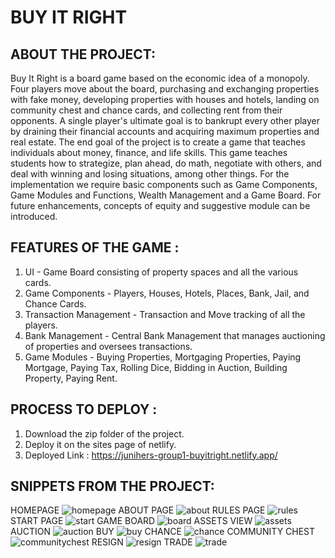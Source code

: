 # BUY IT RIGHT 

## ABOUT THE PROJECT: 

Buy It Right is a board game based on the economic idea of a monopoly. Four players move about the board, purchasing and exchanging properties with fake money, developing properties with houses and hotels, landing on community chest and chance cards, and collecting rent from their opponents. A single player's ultimate goal is to bankrupt every other player by draining their financial accounts and acquiring maximum properties and real estate. The end goal of the project is to create a game that teaches individuals about money, finance, and life skills. This game teaches students how to strategize, plan ahead, do math, negotiate with others, and deal with winning and losing situations, among other things. For the implementation we require basic components such as Game Components, Game Modules and Functions, Wealth Management and a Game Board. For future enhancements, concepts of equity and suggestive module can be introduced. 

## FEATURES OF THE GAME :

1. UI - Game Board consisting of property spaces and all the various cards. 
2. Game Components - Players, Houses, Hotels, Places, Bank, Jail, and Chance Cards. 
3. Transaction Management - Transaction and Move tracking of all the players. 
4. Bank Management - Central Bank Management that manages auctioning of properties and oversees transactions. 
5. Game Modules - Buying Properties, Mortgaging Properties, Paying Mortgage, Paying Tax, Rolling Dice, Bidding in Auction, Building Property, Paying Rent.


## PROCESS TO DEPLOY :

1. Download the zip folder of the project.
2. Deploy it on the sites page of netlify.
3. Deployed Link : https://junihers-group1-buyitright.netlify.app/


## SNIPPETS FROM THE PROJECT:

HOMEPAGE
![homepage](https://user-images.githubusercontent.com/72298689/161780695-f81c72af-99b6-461d-b57c-51fda1f00048.jpg)
ABOUT PAGE
![about](https://user-images.githubusercontent.com/72298689/161780327-70db728e-a049-40f3-9024-a8c20b8ae1b7.jpg)
RULES PAGE
![rules](https://user-images.githubusercontent.com/72298689/161780720-73f36f19-5d47-4ac1-95a7-e59446681f10.jpg)
START PAGE 
![start](https://user-images.githubusercontent.com/72298689/161780724-ce183d8f-edfd-44cf-b85b-fda41a3e2aa7.jpg)
GAME BOARD
![board](https://user-images.githubusercontent.com/72298689/161780679-21be7ed2-e81d-4ba3-8407-5e5970b5d68e.jpg)
ASSETS VIEW
![assets](https://user-images.githubusercontent.com/72298689/161780659-27c24150-7552-4e8b-bc82-8127ad837c8e.jpg)
AUCTION
![auction](https://user-images.githubusercontent.com/72298689/161780673-1662e274-5078-46a7-9ecc-dc3c0269ba50.jpg)
BUY
![buy](https://user-images.githubusercontent.com/72298689/161780682-bce11d79-5520-4f0d-99b5-5946668147bb.jpg)
CHANCE
![chance](https://user-images.githubusercontent.com/72298689/161780685-3813c934-16d4-4b72-a4d7-935e5e664924.jpg)
COMMUNITY CHEST
![communitychest](https://user-images.githubusercontent.com/72298689/161780692-c2210ec8-3eb4-4712-bbd7-0048388d193f.jpg)
RESIGN
![resign](https://user-images.githubusercontent.com/72298689/161780717-e7ae72bb-304f-42d0-b7b8-601adf1c77e9.jpg)
TRADE
![trade](https://user-images.githubusercontent.com/72298689/161780727-09ce69bd-80f4-4034-8086-0ee8528c4798.jpg)


